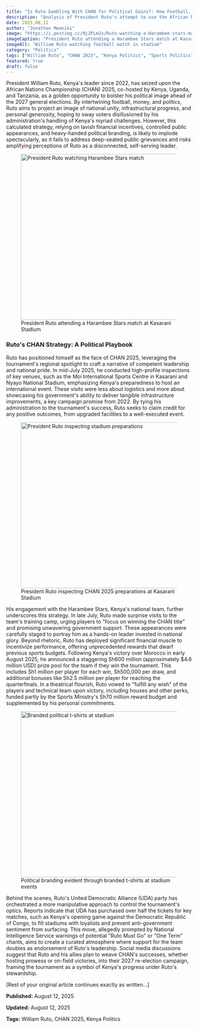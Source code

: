 ```yaml
---
title: "Is Ruto Gambling With CHAN for Political Gains?: How Football, Money and Politics Will Backfire"
description: "Analysis of President Ruto's attempt to use the African Nations Championship for political gain ahead of Kenya's 2027 elections"
date: 2025,08,12
author: "Jonathan Mwaniki"
image: "https://i.postimg.cc/Nj2PLm2x/Ruto-watching-a-Harambee-stars-match-at-kasarani-stadium.jpg"
imageCaption: "President Ruto attending a Harambee Stars match at Kasarani Stadium"
imageAlt: "William Ruto watching football match in stadium"
category: "Politics"
tags: ["William Ruto", "CHAN 2025", "Kenya Politics", "Sports Politics", "2027 Elections"]
featured: true
draft: false
---
```


<div class="article,content">

President William Ruto, Kenya's leader since 2022, has seized upon the African Nations Championship (CHAN) 2025, co-hosted by Kenya, Uganda, and Tanzania, as a golden opportunity to bolster his political image ahead of the 2027 general elections. By intertwining football, money, and politics, Ruto aims to project an image of national unity, infrastructural progress, and personal generosity, hoping to sway voters disillusioned by his administration's handling of Kenya's myriad challenges. However, this calculated strategy, relying on lavish financial incentives, controlled public appearances, and heavy-handed political branding, is likely to implode spectacularly, as it fails to address deep-seated public grievances and risks amplifying perceptions of Ruto as a disconnected, self-serving leader.

<figure class="content,image">
  <img 
    src="https://i.postimg.cc/Nj2PLm2x/Ruto-watching-a-Harambee-stars-match-at-kasarani-stadium.jpg" 
    alt="President Ruto watching Harambee Stars match"
    loading="lazy"
    width="800"
    height="450"
  />
  <figcaption>President Ruto attending a Harambee Stars match at Kasarani Stadium</figcaption>
</figure>

### Ruto's CHAN Strategy: A Political Playbook
Ruto has positioned himself as the face of CHAN 2025, leveraging the tournament's regional spotlight to craft a narrative of competent leadership and national pride. In mid-July 2025, he conducted high-profile inspections of key venues, such as the Moi International Sports Centre in Kasarani and Nyayo National Stadium, emphasizing Kenya's preparedness to host an international event. These visits were less about logistics and more about showcasing his government's ability to deliver tangible infrastructure improvements, a key campaign promise from 2022. By tying his administration to the tournament's success, Ruto seeks to claim credit for any positive outcomes, from upgraded facilities to a well-executed event.

<figure class="content,image">
  <img 
    src="https://i.postimg.cc/MGWRg8wj/Ruto-inspecting-Kasarani-stadium.jpg" 
    alt="President Ruto inspecting stadium preparations"
    loading="lazy"
    width="800"
    height="450"
  />
  <figcaption>President Ruto inspecting CHAN 2025 preparations at Kasarani Stadium</figcaption>
</figure>

His engagement with the Harambee Stars, Kenya's national team, further underscores this strategy. In late July, Ruto made surprise visits to the team's training camp, urging players to "focus on winning the CHAN title" and promising unwavering government support. These appearances were carefully staged to portray him as a hands-on leader invested in national glory. Beyond rhetoric, Ruto has deployed significant financial muscle to incentivize performance, offering unprecedented rewards that dwarf previous sports budgets. Following Kenya's victory over Morocco in early August 2025, he announced a staggering Sh600 million (approximately $4.6 million USD) prize pool for the team if they win the tournament. This includes Sh1 million per player for each win, Sh500,000 per draw, and additional bonuses like Sh2.5 million per player for reaching the quarterfinals. In a theatrical flourish, Ruto vowed to "fulfill any wish" of the players and technical team upon victory, including houses and other perks, funded partly by the Sports Ministry's Sh70 million reward budget and supplemented by his personal commitments.

<figure class="content,image">
  <img 
    src="https://i.postimg.cc/kGVWwFm1/wantam-branded-tshirts.jpg" 
    alt="Branded political t-shirts at stadium"
    loading="lazy"
    width="800"
    height="450"
  />
  <figcaption>Political branding evident through branded t-shirts at stadium events</figcaption>
</figure>

Behind the scenes, Ruto's United Democratic Alliance (UDA) party has orchestrated a more manipulative approach to control the tournament's optics. Reports indicate that UDA has purchased over half the tickets for key matches, such as Kenya's opening game against the Democratic Republic of Congo, to fill stadiums with loyalists and prevent anti-government sentiment from surfacing. This move, allegedly prompted by National Intelligence Service warnings of potential "Ruto Must Go" or "One Term" chants, aims to create a curated atmosphere where support for the team doubles as endorsement of Ruto's leadership. Social media discussions suggest that Ruto and his allies plan to weave CHAN's successes, whether hosting prowess or on-field victories, into their 2027 re-election campaign, framing the tournament as a symbol of Kenya's progress under Ruto's stewardship.

[Rest of your original article continues exactly as written...]

<div class="article,meta">
  <p><strong>Published:</strong> August 12, 2025</p>
  <p><strong>Updated:</strong> August 12, 2025</p>
  <p><strong>Tags:</strong> William Ruto, CHAN 2025, Kenya Politics</p>
</div>

</div>
